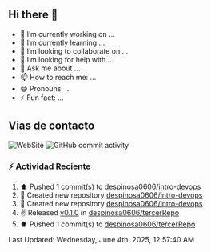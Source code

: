 ## Hi there 👋

- 🔭 I’m currently working on ...
- 🌱 I’m currently learning ...
- 👯 I’m looking to collaborate on ...
- 🤔 I’m looking for help with ...
- 💬 Ask me about ...
- 📫 How to reach me: ...
- 😄 Pronouns: ...
- ⚡ Fun fact: ...

## Vias de contacto
![WebSite](https://www.linkedin.com/in/daniel-espinosa-57a539104/)
![GitHub commit activity](https://img.shields.io/github/commit-activity/m/despinosa0606/despinosa0606)

### :zap: Actividad Reciente
<!--RECENT_ACTIVITY:start-->
1. ⬆️ Pushed 1 commit(s) to [despinosa0606/intro-devops](https://github.com/despinosa0606/intro-devops)<br>
2. 📔 Created new repository [despinosa0606/intro-devops](https://github.com/despinosa0606/intro-devops)<br>
3. 📔 Created new repository [despinosa0606/intro-devops](https://github.com/despinosa0606/intro-devops)<br>
4. ✌️ Released [v0.1.0](https://github.com/despinosa0606/tercerRepo/releases/tag/v0.1.0) in [despinosa0606/tercerRepo](https://github.com/despinosa0606/tercerRepo)<br>
5. ⬆️ Pushed 1 commit(s) to [despinosa0606/tercerRepo](https://github.com/despinosa0606/tercerRepo)<br>
<!--RECENT_ACTIVITY:end-->
<!--RECENT_ACTIVITY:last_update-->
Last Updated: Wednesday, June 4th, 2025, 12:57:40 AM
<!--RECENT_ACTIVITY:last_update_end-->
